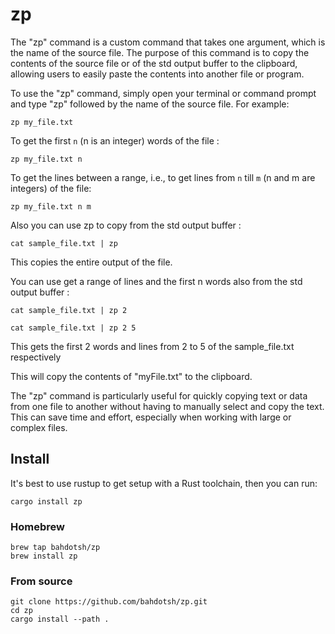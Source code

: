 # zp

The "zp" command is a custom command that takes one argument, which is the name of the source file. The purpose of this command is to copy the contents of the source file or of the std output buffer to the clipboard, allowing users to easily paste the contents into another file or program.

To use the "zp" command, simply open your terminal or command prompt and type "zp" followed by the name of the source file. For example:

```
zp my_file.txt

```

To get the first `n` (n is an integer) words of the  file : 
```
zp my_file.txt n
```
To get the lines between a range, i.e., to get lines from `n` till `m` (n and m are integers) of the file:
```
zp my_file.txt n m 
```
Also you can use zp to copy from the std output buffer : 
```
cat sample_file.txt | zp 
```
This copies the entire output of the file.

You can use get a range of lines and the first n words also from the std output buffer :
```
cat sample_file.txt | zp 2

cat sample_file.txt | zp 2 5
```

This gets the first 2 words and lines from 2 to 5 of the sample_file.txt respectively

This will copy the contents of "myFile.txt" to the clipboard.

The "zp" command is particularly useful for quickly copying text or data from one file to another without having to manually select and copy the text. This can save time and effort, especially when working with large or complex files.

## Install

It's best to use rustup to get setup with a Rust toolchain, then you can run:

`cargo install zp`

### Homebrew
```
brew tap bahdotsh/zp
brew install zp
```

### From source
```
git clone https://github.com/bahdotsh/zp.git
cd zp
cargo install --path .
```

